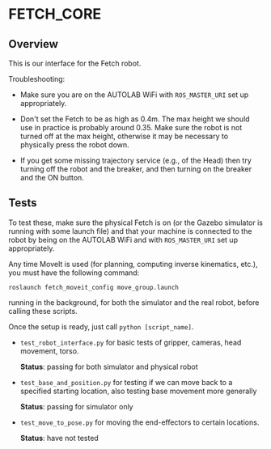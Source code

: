# FETCH_CORE

## Overview

This is our interface for the Fetch robot.

Troubleshooting:

- Make sure you are on the AUTOLAB WiFi with `ROS_MASTER_URI` set up
  appropriately.

- Don't set the Fetch to be as high as 0.4m. The max height we should use in
  practice is probably around 0.35. Make sure the robot is not turned off at the
  max height, otherwise it may be necessary to physically press the robot down.

- If you get some missing trajectory service (e.g., of the Head) then try
  turning off the robot and the breaker, and then turning on the breaker and the
  ON button.

## Tests

To test these, make sure the physical Fetch is on (or the Gazebo simulator is
running with some launch file) and that your machine is connected to the robot
by being on the AUTOLAB WiFi and with `ROS_MASTER_URI` set up appropriately.

Any time MoveIt is used (for planning, computing inverse kinematics, etc.), you
must have the following command:

```
roslaunch fetch_moveit_config move_group.launch
```

running in the background, for both the simulator and the real robot, before
calling these scripts.

Once the setup is ready, just call `python [script_name]`.

- `test_robot_interface.py` for basic tests of gripper, cameras, head movement,
  torso.

  **Status**: passing for both simulator and physical robot

- `test_base_and_position.py` for testing if we can move back to a specified
  starting location, also testing base movement more generally

  **Status**: passing for simulator only

- `test_move_to_pose.py` for moving the end-effectors to certain locations.

  **Status**: have not tested
